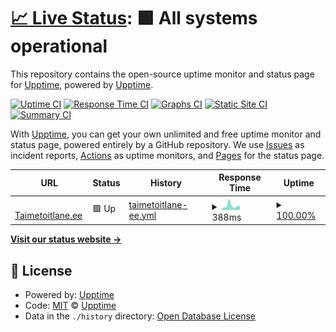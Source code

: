 # [📈 Live Status](https://upptime.github.io/upptime): <!--live status--> **🟩 All systems operational**

This repository contains the open-source uptime monitor and status page for [Upptime](https://upptime.js.org), powered by [Upptime](https://github.com/upptime/upptime).

[![Uptime CI](https://github.com/koj-co/upptime/workflows/Uptime%20CI/badge.svg)](https://github.com/koj-co/upptime/actions?query=workflow%3A%22Uptime+CI%22)
[![Response Time CI](https://github.com/koj-co/upptime/workflows/Response%20Time%20CI/badge.svg)](https://github.com/koj-co/upptime/actions?query=workflow%3A%22Response+Time+CI%22)
[![Graphs CI](https://github.com/koj-co/upptime/workflows/Graphs%20CI/badge.svg)](https://github.com/koj-co/upptime/actions?query=workflow%3A%22Graphs+CI%22)
[![Static Site CI](https://github.com/koj-co/upptime/workflows/Static%20Site%20CI/badge.svg)](https://github.com/koj-co/upptime/actions?query=workflow%3A%22Static+Site+CI%22)
[![Summary CI](https://github.com/koj-co/upptime/workflows/Summary%20CI/badge.svg)](https://github.com/koj-co/upptime/actions?query=workflow%3A%22Summary+CI%22)

With [Upptime](https://upptime.js.org), you can get your own unlimited and free uptime monitor and status page, powered entirely by a GitHub repository. We use [Issues](https://github.com/upptime/upptime/issues) as incident reports, [Actions](https://github.com/upptime/upptime/actions) as uptime monitors, and [Pages](https://upptime.github.io/upptime) for the status page.

<!--start: status pages-->
<!-- This summary is generated by Upptime (https://github.com/upptime/upptime) -->
<!-- Do not edit this manually, your changes will be overwritten -->
<!-- prettier-ignore -->
| URL | Status | History | Response Time | Uptime |
| --- | ------ | ------- | ------------- | ------ |
| <img alt="" src="https://favicons.githubusercontent.com/www.taimetoitlane.ee" height="13"> [Taimetoitlane.ee](https://www.taimetoitlane.ee) | 🟩 Up | [taimetoitlane-ee.yml](https://github.com/gregorlaan/upptime/commits/HEAD/history/taimetoitlane-ee.yml) | <details><summary><img alt="Response time graph" src="./graphs/taimetoitlane-ee/response-time-week.png" height="20"> 388ms</summary><br><a href="https://gregorlaan.github.io/upptime/history/taimetoitlane-ee"><img alt="Response time 237" src="https://img.shields.io/endpoint?url=https%3A%2F%2Fraw.githubusercontent.com%2Fgregorlaan%2Fupptime%2FHEAD%2Fapi%2Ftaimetoitlane-ee%2Fresponse-time.json"></a><br><a href="https://gregorlaan.github.io/upptime/history/taimetoitlane-ee"><img alt="24-hour response time 150" src="https://img.shields.io/endpoint?url=https%3A%2F%2Fraw.githubusercontent.com%2Fgregorlaan%2Fupptime%2FHEAD%2Fapi%2Ftaimetoitlane-ee%2Fresponse-time-day.json"></a><br><a href="https://gregorlaan.github.io/upptime/history/taimetoitlane-ee"><img alt="7-day response time 388" src="https://img.shields.io/endpoint?url=https%3A%2F%2Fraw.githubusercontent.com%2Fgregorlaan%2Fupptime%2FHEAD%2Fapi%2Ftaimetoitlane-ee%2Fresponse-time-week.json"></a><br><a href="https://gregorlaan.github.io/upptime/history/taimetoitlane-ee"><img alt="30-day response time 319" src="https://img.shields.io/endpoint?url=https%3A%2F%2Fraw.githubusercontent.com%2Fgregorlaan%2Fupptime%2FHEAD%2Fapi%2Ftaimetoitlane-ee%2Fresponse-time-month.json"></a><br><a href="https://gregorlaan.github.io/upptime/history/taimetoitlane-ee"><img alt="1-year response time 237" src="https://img.shields.io/endpoint?url=https%3A%2F%2Fraw.githubusercontent.com%2Fgregorlaan%2Fupptime%2FHEAD%2Fapi%2Ftaimetoitlane-ee%2Fresponse-time-year.json"></a></details> | <details><summary><a href="https://gregorlaan.github.io/upptime/history/taimetoitlane-ee">100.00%</a></summary><a href="https://gregorlaan.github.io/upptime/history/taimetoitlane-ee"><img alt="All-time uptime 100.00%" src="https://img.shields.io/endpoint?url=https%3A%2F%2Fraw.githubusercontent.com%2Fgregorlaan%2Fupptime%2FHEAD%2Fapi%2Ftaimetoitlane-ee%2Fuptime.json"></a><br><a href="https://gregorlaan.github.io/upptime/history/taimetoitlane-ee"><img alt="24-hour uptime 100.00%" src="https://img.shields.io/endpoint?url=https%3A%2F%2Fraw.githubusercontent.com%2Fgregorlaan%2Fupptime%2FHEAD%2Fapi%2Ftaimetoitlane-ee%2Fuptime-day.json"></a><br><a href="https://gregorlaan.github.io/upptime/history/taimetoitlane-ee"><img alt="7-day uptime 100.00%" src="https://img.shields.io/endpoint?url=https%3A%2F%2Fraw.githubusercontent.com%2Fgregorlaan%2Fupptime%2FHEAD%2Fapi%2Ftaimetoitlane-ee%2Fuptime-week.json"></a><br><a href="https://gregorlaan.github.io/upptime/history/taimetoitlane-ee"><img alt="30-day uptime 100.00%" src="https://img.shields.io/endpoint?url=https%3A%2F%2Fraw.githubusercontent.com%2Fgregorlaan%2Fupptime%2FHEAD%2Fapi%2Ftaimetoitlane-ee%2Fuptime-month.json"></a><br><a href="https://gregorlaan.github.io/upptime/history/taimetoitlane-ee"><img alt="1-year uptime 100.00%" src="https://img.shields.io/endpoint?url=https%3A%2F%2Fraw.githubusercontent.com%2Fgregorlaan%2Fupptime%2FHEAD%2Fapi%2Ftaimetoitlane-ee%2Fuptime-year.json"></a></details>

<!--end: status pages-->

[**Visit our status website →**](https://upptime.github.io/upptime)

## 📄 License

- Powered by: [Upptime](https://github.com/upptime/upptime)
- Code: [MIT](./LICENSE) © [Upptime](https://upptime.js.org)
- Data in the `./history` directory: [Open Database License](https://opendatacommons.org/licenses/odbl/1-0/)
